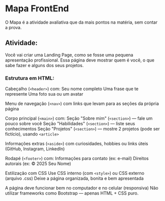 # Mapa FrontEnd

O Mapa é a atividade avaliativa que da mais pontos na matéria, sem contar a prova.
<br>
## Atividade:

Você vai criar uma Landing Page, como se fosse uma pequena apresentação profissional. Essa página deve mostrar quem é você, o que sabe fazer e alguns dos seus projetos.
<br>
### Estrutura em HTML:

Cabeçalho (`<header>`) com:
Seu nome completo
Uma frase que te represente
Uma foto sua ou um avatar

Menu de navegação (`<nav>`) com links que levam para as seções da própria página

Corpo principal (`<main>`) com:
Seção "Sobre mim" (`<section>`) — fale um pouco sobre você
Seção "Habilidades" (`<section>`) — liste seus conhecimentos
Seção "Projetos" (`<section>`) — mostre 2 projetos (pode ser fictício), usando `<article>`

Informações extras (`<aside>`) com curiosidades, hobbies ou links úteis (GitHub, Instagram, LinkedIn)

Rodapé (`<footer>`) com:
Informações para contato (ex: e-mail)
Direitos autorais (ex: © 2025 Seu Nome)
 
Estilização com CSS
Use CSS interno (com `<style>`) ou CSS externo (arquivo .css)
Deixe a página organizada, bonita e bem apresentada

A página deve funcionar bem no computador e no celular (responsiva)
Não utilizar frameworks como Bootstrap — apenas HTML + CSS puro.